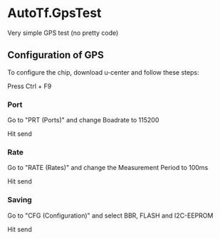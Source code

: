 # AutoTf.GpsTest
Very simple GPS test (no pretty code)


## Configuration of GPS
To configure the chip, download u-center and follow these steps:


Press Ctrl + F9

### Port

Go to "PRT (Ports)" and change Boadrate to 115200

Hit send


### Rate

Go to "RATE (Rates)" and change the Measurement Period to 100ms

Hit send


### Saving

Go to "CFG (Configuration)" and select BBR, FLASH and I2C-EEPROM

Hit send
